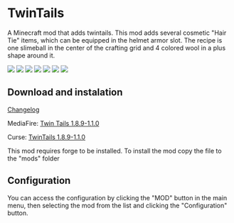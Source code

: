 # TwinTails

A Minecraft mod that adds twintails. This mod adds several cosmetic "Hair Tie" items, which can be equipped in the helmet armor slot. The recipe is one slimeball in the center of the crafting grid and 4 colored wool in a plus shape around it.

![](https://raw.githubusercontent.com/hea3ven/TwinTails/master/twintails_ingame.png)
![](https://raw.githubusercontent.com/hea3ven/TwinTails/master/twintails_ingame2.png)
![](https://raw.githubusercontent.com/hea3ven/TwinTails/master/twintails_ingame3.png)
![](https://raw.githubusercontent.com/hea3ven/TwinTails/master/twintails_ingame4.png)
![](https://raw.githubusercontent.com/hea3ven/TwinTails/master/twintails_ingame5.png)
![](https://raw.githubusercontent.com/hea3ven/TwinTails/master/twintails_ingame6.png)
![](https://raw.githubusercontent.com/hea3ven/TwinTails/master/twintails_ingame7.png)

## Download and instalation

[Changelog](https://github.com/hea3ven/TwinTails/blob/master/CHANGELOG)

MediaFire: [Twin Tails 1.8.9-1.1.0](http://www.mediafire.com/download/v142nz1umz0j9c3/TwinTails-1.8.9-1.1.0.jar)

Curse: [TwinTails 1.8.9-1.1.0](http://www.curse.com/mc-mods/Minecraft/229959-twintails/2287054)

This mod requires forge to be installed.
To install the mod copy the file to the "mods" folder

## Configuration

You can access the configuration by clicking the "MOD" button in the main menu, then selecting the mod from the list and clicking the "Configuration" button.
